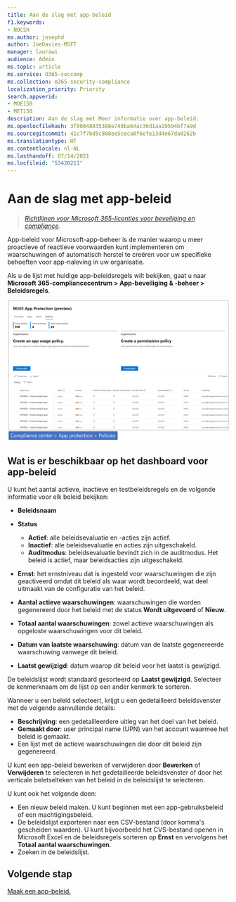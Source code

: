 ```yaml
---
title: Aan de slag met app-beleid
f1.keywords:
- NOCSH
ms.author: josephd
author: JoeDavies-MSFT
manager: laurawi
audience: Admin
ms.topic: article
ms.service: O365-seccomp
ms.collection: m365-security-compliance
localization_priority: Priority
search.appverid:
- MOE150
- MET150
description: Aan de slag met Meer informatie over app-beleid.
ms.openlocfilehash: 3f80048835388e740ba64ac36d1aa19594bf7a9d
ms.sourcegitcommit: 41c7f7bd5c808ee5ceca0f6efe13d4e67da0262b
ms.translationtype: HT
ms.contentlocale: nl-NL
ms.lasthandoff: 07/14/2021
ms.locfileid: "53420211"
---
```

# <a name="get-started-with-app-policies"></a>Aan de slag met app-beleid

>*[Richtlijnen voor Microsoft 365-licenties voor beveiliging en compliance](https://aka.ms/ComplianceSD).*

App-beleid voor Microsoft-app-beheer is de manier waarop u meer proactieve of reactieve voorwaarden kunt implementeren om waarschuwingen of automatisch herstel te creëren voor uw specifieke behoeften voor app-naleving in uw organisatie.

Als u de lijst met huidige app-beleidsregels wilt bekijken, gaat u naar **Microsoft 365-compliancecentrum > App-beveiliging & -beheer > Beleidsregels**.

![De overzichtspagina van MAPG-beleid in het Microsoft 365-compliancecentrum](..\media\manage-app-protection-governance\mapg-cc-policies.png)

## <a name="whats-available-on-the-app-policies-dashboard"></a>Wat is er beschikbaar op het dashboard voor app-beleid

U kunt het aantal actieve, inactieve en testbeleidsregels en de volgende informatie voor elk beleid bekijken:

- **Beleidsnaam**
- **Status**

  - **Actief**: alle beleidsevaluatie en -acties zijn actief.
  - **Inactief**: alle beleidsevaluatie en acties zijn uitgeschakeld.
  - **Auditmodus**: beleidsevaluatie bevindt zich in de auditmodus. Het beleid is actief, maar beleidsacties zijn uitgeschakeld.

- **Ernst**: het ernstniveau dat is ingesteld voor waarschuwingen die zijn geactiveerd omdat dit beleid als waar wordt beoordeeld, wat deel uitmaakt van de configuratie van het beleid.
- **Aantal actieve waarschuwingen**: waarschuwingen die worden gegenereerd door het beleid met de status **Wordt uitgevoerd** of **Nieuw**.
- **Totaal aantal waarschuwingen**: zowel actieve waarschuwingen als opgeloste waarschuwingen voor dit beleid.
- **Datum van laatste waarschuwing**: datum van de laatste gegenereerde waarschuwing vanwege dit beleid.
- **Laatst gewijzigd**: datum waarop dit beleid voor het laatst is gewijzigd.

De beleidslijst wordt standaard gesorteerd op **Laatst gewijzigd**. Selecteer de kenmerknaam om de lijst op een ander kenmerk te sorteren.

Wanneer u een beleid selecteert, krijgt u een gedetailleerd beleidsvenster met de volgende aanvullende details:

- **Beschrijving**: een gedetailleerdere uitleg van het doel van het beleid.
- **Gemaakt door**: user principal name (UPN) van het account waarmee het beleid is gemaakt.
- Een lijst met de actieve waarschuwingen die door dit beleid zijn gegenereerd.

U kunt een app-beleid bewerken of verwijderen door **Bewerken** of **Verwijderen** te selecteren in het gedetailleerde beleidsvenster of door het verticale beletselteken van het beleid in de beleidslijst te selecteren.

U kunt ook het volgende doen:

- Een nieuw beleid maken. U kunt beginnen met een app-gebruiksbeleid of een machtigingsbeleid.
- De beleidslijst exporteren naar een CSV-bestand (door komma's gescheiden waarden). U kunt bijvoorbeeld het CVS-bestand openen in Microsoft Excel en de beleidsregels sorteren op **Ernst** en vervolgens het **Totaal aantal waarschuwingen**.
- Zoeken in de beleidslijst.

## <a name="next-step"></a>Volgende stap

[Maak een app-beleid.](app-governance-app-policies-create.md)
